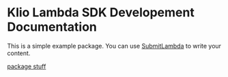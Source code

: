 # Klio Lambda SDK Developement Documentation


This is a simple example package. You can use
[SubmitLambda](SubmitLambda.md)
to write your content.

[package stuff](https://docs.python.org/3/tutorial/modules.html#packages)